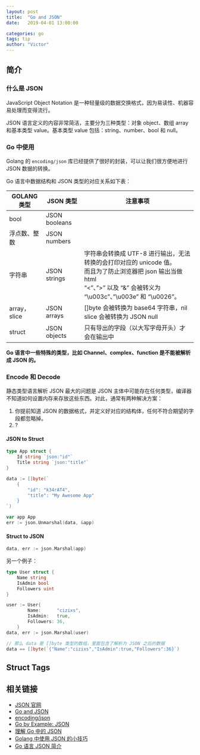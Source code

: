 ```yaml
---
layout: post
title:  "Go and JSON"
date:   2019-04-01 13:00:00

categories: go
tags: tip
author: "Victor"
---
```


## 简介

### 什么是 JSON

JavaScript Object Notation 是一种轻量级的数据交换格式，因为易读性、机器容易处理而变得流行。

JSON 语言定义的内容非常简洁，主要分为三种类型：对象 object、数组 array 和基本类型 value。基本类型 value 包括：string、number、bool 和 null。

### Go 中使用

Golang 的 `encoding/json` 库已经提供了很好的封装，可以让我们很方便地进行 JSON 数据的转换。

Go 语言中数据结构和 JSON 类型的对应关系如下表：

| GOLANG 类型 | JSON 类型 | 注意事项 |
| --- | --- | --- |
| bool | JSON booleans | |
| 浮点数、整数 | JSON numbers | |
| 字符串 | JSON strings | 字符串会转换成 UTF-8 进行输出，无法转换的会打印对应的 unicode 值。<br> 而且为了防止浏览器把 json 输出当做 html <br> “<”、”>” 以及 “&” 会被转义为 “\u003c”、”\u003e” 和 “\u0026”。 |
| array，slice | JSON arrays | []byte 会被转换为 base64 字符串，nil slice 会被转换为 JSON null |
| struct | JSON objects | 只有导出的字段（以大写字母开头）才会在输出中 |

**Go 语言中一些特殊的类型，比如 Channel、complex、function 是不能被解析成 JSON 的。**

### Encode 和 Decode

静态类型语言解析 JSON 最大的问题是 JSON 主体中可能存在任何类型，编译器不知道如何设置内存来存放这些东西。对此，通常有两种解决方案：

1. 你提前知道 JSON 的数据格式，并定义好对应的结构体，任何不符合期望的字段都忽略掉。
2. ?

#### JSON to Struct

```go
type App struct {
    Id string `json:"id"`
    Title string `json:"title"`
}

data := []byte(`
    {
        "id": "k34rAT4",
        "title": "My Awesome App"
    }
`)

var app App
err := json.Unmarshal(data, &app)
```

#### Struct to JSON

```go
data, err := json.Marshal(app)
```

另一个例子：

```go
type User struct {
    Name string
    IsAdmin bool
    Followers uint
}

user := User{
        Name:      "cizixs",
        IsAdmin:   true,
        Followers: 36,
    }
data, err := json.Marshal(user)

// 那么 data 是 []byte 类型的数组，里面包含了解析为 JSON 之后的数据
data == []byte(`{"Name":"cizixs","IsAdmin":true,"Followers":36}`)
```

## Struct Tags



## 相关链接

* [JSON 官网](http://json.org/json-zh.html)
* [Go and JSON](https://eager.io/blog/go-and-json/)
* [encoding/json](https://golang.org/pkg/encoding/json)
* [Go by Example: JSON](https://gobyexample.com/json)
* [理解 Go 中的 JSON](https://sanyuesha.com/2018/05/07/go-json/)
* [Golang 中使用 JSON 的小技巧](https://colobu.com/2017/06/21/json-tricks-in-Go/)
* [Go 语言 JSON 简介](https://cizixs.com/2016/12/19/golang-json-guide/)
